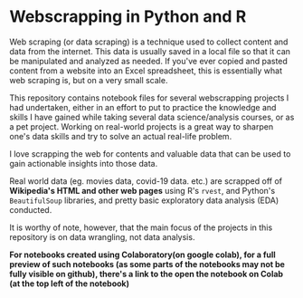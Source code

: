 # Webscrapping in Python and R
Web scraping (or data scraping) is a technique used to collect content and data from the internet. This data is usually saved in a local file so that it can be manipulated and analyzed as needed. If you've ever copied and pasted content from a website into an Excel spreadsheet, this is essentially what web scraping is, but on a very small scale.<p>
This repository contains notebook files for several webscrapping projects I had undertaken, either in an effort to put to practice the knowledge and skills I have gained while taking several data science/analysis courses, or as a pet project. Working on real-world projects is a great way to sharpen one's data skills and try to solve an actual real-life problem. <p>

I love scrapping the web for contents and valuable data that can be used to gain actionable insights into those data. 

Real world data (eg. movies data, covid-19 data. etc.) are scrapped off of **Wikipedia's HTML and other web pages** using R's `rvest`, and Python's `BeautifulSoup` libraries, and pretty basic exploratory data analysis (EDA) conducted.<p>
<p>It is worthy of note, however, that the main focus of the projects in this repository is on data wrangling, not data analysis.

<p><b>For notebooks created using Colaboratory(on google colab), for a full preview of such notebooks (as some parts of the notebooks may not be fully visible on github), there's a link to the open the notebook on Colab (at the top left of the notebook)</b></p>
